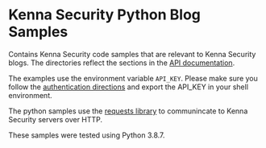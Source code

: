 # Kenna Security Python Blog Samples

Contains Kenna Security code samples that are relevant to Kenna Security blogs. The directories
reflect the sections in the [API documentation](https://apidocs.kennasecurity.com/reference).

The examples use the environment variable `API_KEY`. Please make sure you follow the
[authentication directions](https://apidocs.kennasecurity.com/reference#authentication) 
 and export the API_KEY in your shell environment.

The python samples use the [requests library](https://requests.readthedocs.io/en/master/) to communincate
to Kenna Security servers over HTTP.

These samples were tested using Python 3.8.7.

